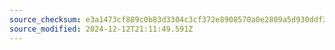 ```yaml
---
source_checksum: e3a1473cf889c0b83d3304c3cf372e8908570a0e2809a5d930ddf3c3cc16f4d3
source_modified: 2024-12-12T21:11:49.591Z
---
```


